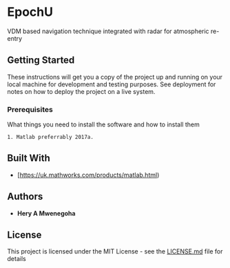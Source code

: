 # EpochU
VDM based navigation technique integrated with radar for atmospheric re-entry 

## Getting Started

These instructions will get you a copy of the project up and running on your local machine for development and testing purposes. See deployment for notes on how to deploy the project on a live system.

### Prerequisites

What things you need to install the software and how to install them
```
1. Matlab preferrably 2017a.
```

## Built With
* [https://uk.mathworks.com/products/matlab.html)

## Authors

* **Hery A Mwenegoha** 


## License
This project is licensed under the MIT License - see the [LICENSE.md](LICENSE.md) file for details

